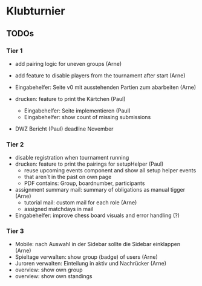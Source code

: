 # Klubturnier

## TODOs

### Tier 1

- add pairing logic for uneven groups (Arne)
- add feature to disable players from the tournament after start (Arne)
- Eingabehelfer: Seite v0 mit ausstehenden Partien zum abarbeiten (Arne)
- drucken: feature to print the Kärtchen (Paul)

  - Eingabehelfer: Seite implementieren (Paul)
  - Eingabehelfer: show count of missing submissions

- DWZ Bericht (Paul) deadline November

### Tier 2

- disable registration when tournament running
- drucken: feature to print the pairings for setupHelper (Paul)
  - reuse upcoming events component and show all setup helper events
  - that aren´t in the past on own page
  - PDF contains: Group, boardnumber, participants
- assignment summary mail: summary of obligations as manual tigger (Arne)
  - tutorial mail: custom mail for each role (Arne)
  - assigned matchdays in mail
- Eingabehelfer: improve chess board visuals and error handling (?)

### Tier 3

- Mobile: nach Auswahl in der Sidebar sollte die Sidebar einklappen (Arne)
- Spieltage verwalten: show group (badge) of users (Arne)
- Juroren verwalten: Einteilung in aktiv und Nachrücker (Arne)
- overview: show own group
- overview: show own standings
